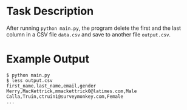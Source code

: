 # Task Description

After running `python main.py`, the program delete the first and the last column in a CSV file `data.csv` and save to another file `output.csv`.

# Example Output

```
$ python main.py
$ less output.csv
first_name,last_name,email,gender
Merry,MacKettrick,mmackettrick0@latimes.com,Male
Calla,Truin,ctruin1@surveymonkey.com,Female
...
```